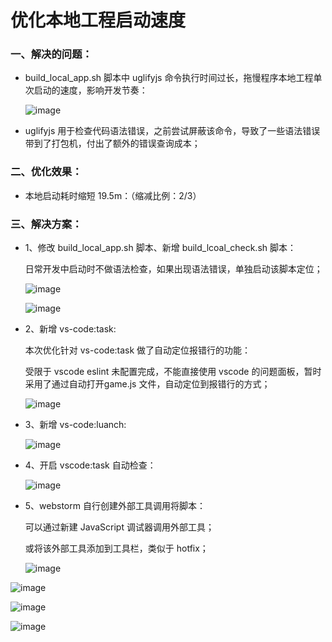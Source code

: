 # 优化本地工程启动速度

### 一、解决的问题：

- build_local_app.sh 脚本中 uglifyjs 命令执行时间过长，拖慢程序本地工程单次启动的速度，影响开发节奏：

  ![image](http://localhost:5173/WTC-Docs/assets/1758174599847_e96abbf8.png)

- uglifyjs 用于检查代码语法错误，之前尝试屏蔽该命令，导致了一些语法错误带到了打包机，付出了额外的错误查询成本；

### 二、优化效果：

- 本地启动耗时缩短 19.5m：（缩减比例：2/3）

### 三、解决方案：

- 1、修改 build_local_app.sh 脚本、新增 build_lcoal_check.sh 脚本：

  日常开发中启动时不做语法检查，如果出现语法错误，单独启动该脚本定位；

  ![image](http://localhost:5173/WTC-Docs/assets/1758174599847_291c627d.png)

  ![image](http://localhost:5173/WTC-Docs/assets/1758174599848_ed9bf9cf.png)

- 2、新增 vs-code:task:

  本次优化针对 vs-code:task 做了自动定位报错行的功能：

  受限于 vscode eslint 未配置完成，不能直接使用 vscode 的问题面板，暂时采用了通过自动打开game.js 文件，自动定位到报错行的方式；

  ![image](http://localhost:5173/WTC-Docs/assets/1758174599850_188d2d6d.png)

- 3、新增 vs-code:luanch:

  ![image](http://localhost:5173/WTC-Docs/assets/1758174599852_6b3f3780.png)

- 4、开启 vscode:task 自动检查：

  ![image](http://localhost:5173/WTC-Docs/assets/1758174599853_5814d76a.png)

- 5、webstorm 自行创建外部工具调用将脚本：

  可以通过新建 JavaScript 调试器调用外部工具；

  或将该外部工具添加到工具栏，类似于 hotfix；

  ![image](http://localhost:5173/WTC-Docs/assets/1758174599854_05a8af37.png)​

![image](http://localhost:5173/WTC-Docs/assets/1758174599854_c695a4d2.png)​

![image](http://localhost:5173/WTC-Docs/assets/1758174599855_1d8c42be.png)​

![image](http://localhost:5173/WTC-Docs/assets/1758174599856_7e55d300.png)​
